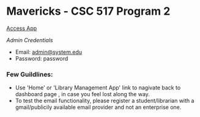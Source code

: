 # Mavericks - CSC 517 Program 2

[Access App](https://mavericks-csc517.herokuapp.com)



*Admin Credentials*

- Email: admin@system.edu
- Password: password

### Few Guildlines:

- Use 'Home' or 'Library Management App' link to nagivate back to dashboard page , in case you feel lost along the way.
- To test the email functionality, please register a student/librarian with a gmail/publicily available email provider and not an enterprise one.
